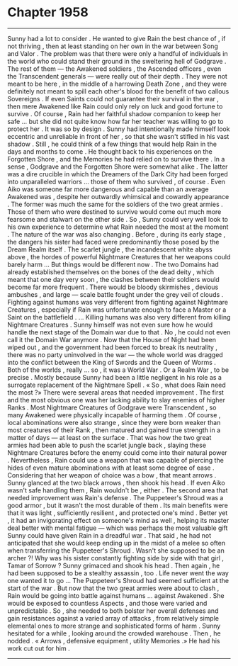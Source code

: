 
# Chapter 1958


---

Sunny had a lot to consider .
He wanted to give Rain the best chance of , if not thriving , then at least standing on her own in the war between Song and Valor . The problem was that there were only a handful of individuals in the world who could stand their ground in the sweltering hell of Godgrave .
The rest of them — the Awakened soldiers , the Ascended officers , even the Transcendent generals — were really out of their depth . They were not meant to be here , in the middle of a harrowing Death Zone , and they were definitely not meant to spill each other's blood for the benefit of two callous Sovereigns .
If even Saints could not guarantee their survival in the war , then mere Awakened like Rain could only rely on luck and good fortune to survive . Of course , Rain had her faithful shadow companion to keep her safe … but she did not quite know how far her teacher was willing to go to protect her .
It was so by design . Sunny had intentionally made himself look eccentric and unreliable in front of her , so that she wasn't stifled in his vast shadow .
Still , he could think of a few things that would help Rain in the days and months to come .
He thought back to his experiences on the Forgotten Shore , and the Memories he had relied on to survive there .
In a sense , Godgrave and the Forgotten Shore were somewhat alike . The latter was a dire crucible in which the Dreamers of the Dark City had been forged into unparalleled warriors … those of them who survived , of course . Even Aiko was someone far more dangerous and capable than an average Awakened was , despite her outwardly whimsical and cowardly appearance .
The former was much the same for the soldiers of the two great armies . Those of them who were destined to survive would come out much more fearsome and stalwart on the other side .
So , Sunny could very well look to his own experience to determine what Rain needed the most at the moment .
The nature of the war was also changing . Before , during its early stage , the dangers his sister had faced were predominantly those posed by the Dream Realm itself . The scarlet jungle , the incandescent white abyss above , the hordes of powerful Nightmare Creatures that her weapons could barely harm …
But things would be different now . The two Domains had already established themselves on the bones of the dead deity , which meant that one day very soon , the clashes between their soldiers would become far more frequent . There would be bloody skirmishes , devious ambushes , and large — scale battle fought under the grey veil of clouds . Fighting against humans was very different from fighting against Nightmare Creatures , especially if Rain was unfortunate enough to face a Master or a Saint on the battlefield .
… Killing humans was also very different from killing Nightmare Creatures .
Sunny himself was not even sure how he would handle the next stage of the Domain war due to that .
No , he could not even call it the Domain War anymore . Now that the House of Night had been wiped out , and the government had been forced to break its neutrality , there was no party uninvolved in the war — the whole world was dragged into the conflict between the King of Swords and the Queen of Worms . Both of the worlds , really … so , it was a World War .
Or a Realm War , to be precise .
Mostly because Sunny had been a little negligent in his role as a surrogate replacement of the Nightmare Spell .
« So , what does Rain need the most ?»
There were several areas that needed improvement .
The first and the most obvious one was her lacking ability to slay enemies of higher Ranks . Most Nightmare Creatures of Godgrave were Transcendent , so many Awakened were physically incapable of harming them .
Of course , local abominations were also strange , since they were born weaker than most creatures of their Rank , then matured and gained true strength in a matter of days — at least on the surface . That was how the two great armies had been able to push the scarlet jungle back , slaying these Nightmare Creatures before the enemy could come into their natural power .
Nevertheless , Rain could use a weapon that was capable of piercing the hides of even mature abominations with at least some degree of ease .
Considering that her weapon of choice was a bow , that meant arrows . Sunny glanced at the two black arrows , then shook his head .
If even Aiko wasn't safe handling them , Rain wouldn't be , either .
The second area that needed improvement was Rain's defense .
The Puppeteer's Shroud was a good armor , but it wasn't the most durable of them . Its main benefits were that it was light , sufficiently resilient , and protected one's mind . Better yet , it had an invigorating effect on someone's mind as well , helping its master deal better with mental fatigue — which was perhaps the most valuable gift Sunny could have given Rain in a dreadful war .
That said , he had not anticipated that she would keep ending up in the midst of a melee so often when transferring the Puppeteer's Shroud . Wasn't she supposed to be an archer ?! Why was his sister constantly fighting side by side with that girl , Tamar of Sorrow ?
Sunny grimaced and shook his head .
Then again , he had been supposed to be a stealthy assassin , too . Life never went the way one wanted it to go …
The Puppeteer's Shroud had seemed sufficient at the start of the war . But now that the two great armies were about to clash , Rain would be going into battle against humans … against Awakened . She would be exposed to countless Aspects , and those were varied and unpredictable .
So , she needed to both bolster her overall defenses and gain resistances against a varied array of attacks , from relatively simple elemental ones to more strange and sophisticated forms of harm .
Sunny hesitated for a while , looking around the crowded warehouse . Then , he nodded .
« Arrows , defensive equipment , utility Memories .»
He had his work cut out for him .

---

